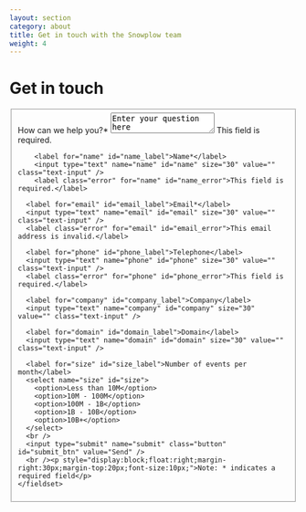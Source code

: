 ```yaml
---
layout: section
category: about
title: Get in touch with the Snowplow team
weight: 4
---
```


# Get in touch


<div id="contact_form">
<form name="contact" action="">
	<fieldset>
		<label for="question" id="question_label">How can we help you?*</label>
		<textarea name="question" id="question">Enter your question here</textarea>
		<label class="error" for="name" id="question_error">This field is required.</label>

		<label for="name" id="name_label">Name*</label>
		<input type="text" name="name" id="name" size="30" value="" class="text-input" />
		<label class="error" for="name" id="name_error">This field is required.</label>
	  
	  <label for="email" id="email_label">Email*</label>
	  <input type="text" name="email" id="email" size="30" value="" class="text-input" />
	  <label class="error" for="email" id="email_error">This email address is invalid.</label>
	  
	  <label for="phone" id="phone_label">Telephone</label>
	  <input type="text" name="phone" id="phone" size="30" value="" class="text-input" />
	  <label class="error" for="phone" id="phone_error">This field is required.</label>
	  
	  <label for="company" id="company_label">Company</label>
	  <input type="text" name="company" id="company" size="30" value="" class="text-input" />

	  <label for="domain" id="domain_label">Domain</label>
	  <input type="text" name="domain" id="domain" size="30" value="" class="text-input" />

	  <label for="size" id="size_label">Number of events per month</label>
	  <select name="size" id="size">
	  	<option>Less than 10M</option>
	  	<option>10M - 100M</option>
	  	<option>100M - 1B</option>
	  	<option>1B - 10B</option>
	  	<option>10B+</option>
	  </select>
	  <br />
	  <input type="submit" name="submit" class="button" id="submit_btn" value="Send" />
	  <br /><p style="display:block;float:right;margin-right:30px;margin-top:20px;font-size:10px;">Note: * indicates a required field</p>
	</fieldset>

</form>
</div>
